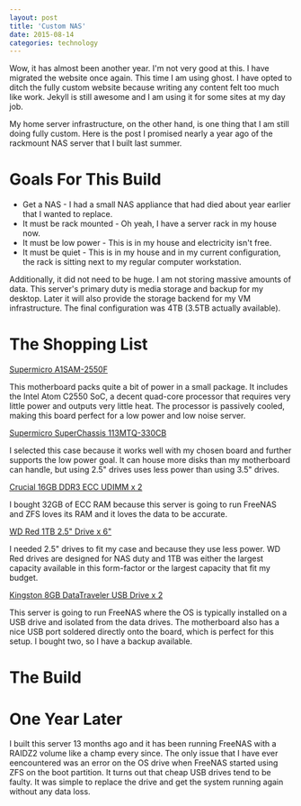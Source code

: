 ```yaml
---
layout: post
title: 'Custom NAS'
date: 2015-08-14
categories: technology
---
```


Wow, it has almost been another year. I'm not very good at this. I have
migrated the website once again. This time I am using ghost. I have opted to
ditch the fully custom website because writing any content felt too much
like work. Jekyll is still awesome and I am using it for some sites at my
day job.

My home server infrastructure, on the other hand, is one thing that I am
still doing fully custom. Here is the post I promised nearly a year ago of
the rackmount NAS server that I built last summer.

# Goals For This Build

- Get a NAS - I had a small NAS appliance that had died about year earlier that I wanted to replace.
- It must be rack mounted - Oh yeah, I have a server rack in my house now.
- It must be low power - This is in my house and electricity isn't free.
- It must be quiet - This is in my house and in my current configuration, the rack is sitting next to my regular computer workstation.

Additionally, it did not need to be huge. I am not storing massive amounts
of data. This server's primary duty is media storage and backup for my
desktop. Later it will also provide the storage backend for my VM
infrastructure. The final configuration was 4TB (3.5TB actually
available).

# The Shopping List

[Supermicro A1SAM-2550F](http://www.supermicro.com/products/motherboard/Atom/X10/A1SAM-2550F.cfm)

This motherboard packs quite a bit of power in a small package. It includes
the Intel Atom C2550 SoC, a decent quad-core processor that requires very
little power and outputs very little heat. The processor is passively
cooled, making this board perfect for a low power and low noise server.

[Supermicro SuperChassis 113MTQ-330CB](http://www.supermicro.com/products/chassis/1U/113/SC113MTQ-330C.cfm)

I selected this case because it works well with my chosen board and further
supports the low power goal. It can house more disks than my motherboard
can handle, but using 2.5" drives uses less power than using 3.5" drives.

[Crucial 16GB DDR3 ECC UDIMM x 2](http://www.amazon.com/gp/product/B008EMA5VU)

I bought 32GB of ECC RAM because this server is going to run FreeNAS and ZFS
loves its RAM and it loves the data to be accurate.

[WD Red 1TB 2.5" Drive x 6"](http://www.amazon.com/gp/product/B00EHBES1U)

I needed 2.5" drives to fit my case and because they use less power. WD Red
drives are designed for NAS duty and 1TB was either the largest capacity
available in this form-factor or the largest capacity that fit my budget.

[Kingston 8GB DataTraveler USB Drive x 2](http://www.amazon.com/gp/product/B004TS1J18)

This server is going to run FreeNAS where the OS is typically installed on a
USB drive and isolated from the data drives. The motherboard also has a nice
USB port soldered directly onto the board, which is perfect for this setup.
I bought two, so I have a backup available.

# The Build

# One Year Later

I built this server 13 months ago and it has been running FreeNAS with a
RAIDZ2 volume like a champ every since. The only issue that I have ever
eencountered was an error on the OS drive when FreeNAS started using ZFS on
the boot partition. It turns out that cheap USB drives tend to be faulty. It
was simple to replace the drive and get the system running again without any
data loss.
